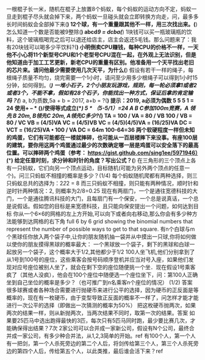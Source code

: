 一根棍子长一米，随机在棍子上放置8个蚂蚁，每个蚂蚁的运动方向不定，蚂蚁一旦走到棍子尽头就会掉下来，两个蚂蚁一旦碰头就会立即转换方向走，问，最多多长时间蚂蚁会全部掉下来(****)
12个球，有一个重量跟其他不一样，用三次找出来。(****)
怎么知道一个数是否能被9整除(**)
abcd*9 = dcba(***)
1块钱可以买一瓶玻璃瓶的饮料，这个玻璃瓶喝完之后可以退还给店主，店主会返还5毛钱。那么问题来了：我有20块钱可以喝多少平饮料?(****)
小明倒卖CPU赚钱，每种CPU的价格不一样，一天他不小心将11个新型号CPU和1个老型号CPU混在一起，在外观上无法识别，但是他知道由于加工工艺更新，新老CPU的重量有区别。他准备用一个天平找出老旧的芯片来。请问他最少需要使用几次天平，为什么(****)
假设有若干一样的绳子，每根绳子质量不均匀，烧完需要一个1小时，请问至少用多少根绳子可以得到1小时15分钟，如何得到。(***)
一堆小石子，2个小朋友玩游戏，规则，每一轮必须拿1或者2或者3个，不能不拿，假如有28个石子，你能找出一种方式，保证后拿的肯定输吗？(***)
a, b为质数,5a + b = 2017, a+b = ?(**)
提示：2019, a必须为偶数
5 5 5 1 = 24 使用+ – * ()/使得等式成立(****)
5 * （5-5/1）=24
A B C参加100m竞赛，A 领先 B 20m, B领先C 20m, A领先C多少?(***)
TA = 100 / VA = 80 / VB
100 / VB = 80 / VC
VB = (4/5)VA
VC = (4/5)VB
VC = (4/5)(4/5)VA = (16/25)VA
DC = VCT = (16/25)VA • 100 / VA
DC = 64m
100-64=36
两个软硬程度一样但未知的鸡蛋，它们有可能都在一楼就摔碎，也可能从一百层楼摔下来没事。有座100层的建筑，要你用这两个鸡蛋通过最少的次数确定哪一层是鸡蛋可以安全落下的最高位置。可以摔碎两个鸡蛋（参考： https://gist.github.com/sing1ee/5971946）(*****)
给定任意时刻，求分钟和时针的角度？写出公式？(**)
在三角形的三个顶点上各有一只蚂蚁，它们向另一个顶点运动，目标随机(可能为另外两个顶点的任意一个)。问三只蚂蚁不相撞的概率是多少？(1/4)
每个蚂蚁随机爬都有两种选择，则三只蚂蚁总共的选择为：2*2*2 = 8
而三只蚂蚁不相撞，则只能有两种情况，顺时针和逆时针两种情况：2,
则概率为2/8=0.25
现在有两扇门，一个是通往宽德科技的大门，一个是通往腾讯科技的大门，且每扇门有一个保安，一个总是说真话，一个总是说假话。假如您的目标是来宽德科技，且只能向保安提出一个问题，如何达到目标
你从一个6×6的网格的左上方开始,可以向下或者向右移动,那么你会有多少种方法能够到达网格的右下角
full 6 by 6 grid showing the binomial numbers that represent the number of possible ways to get to that square.
有n个白球与m个黑球任你放入两个袋子中,让你的朋友随机抽一袋并从中摸出一只球,你将如何做以使你的朋友摸得黑球的概率最大：
一个黑球放一个袋子，剩下的黑球和白球一起放另一个袋子，这个概率大于1/2,其他都少于1/2
100人坐飞机,他们分别拿到了从1号到100号的座位，这些乘客会按号码顺序登机并应当对号入座，如果他们发现对应号座位被别人坐了，就会在剩下空的座位随便挑一个坐．现在假设1号乘客疯了（其他人没疯），他会在100个座位中随便选一个座位坐下，问：第100人正确坐到自己坐位的概率是多少？（也可推广到n名乘客n个座位的情况）
(1/2) 答案
很多球赛或者各种场合需要进行抛硬币来进行公平的选择，因为硬币的正反面是等概率的，现在有一枚硬币，由于变型导致正反面的概率不一样了，问怎样才能才能进行一次公平的选择（即做出一次猜测的概率为50%）
把这枚硬币抛两次，如果两次的结果一样，则从新抛两次，当两次结果不同时，取第一次的结果。答案
如果要25匹马中选出跑得最快的3匹，每次只有5匹马同时跑，最少要比赛几次，才能确保得出结果？7次
2家公司可以合并成一家新公司，假设有N个公司，最终合并成一家公司，有多少种合并法，从1,2,3简单的开始。ref
有100个人，第一个人有一把剑，第一个人杀死旁边的第二个人后，将剑传给第三个人，第三个人杀死旁边的第四个人后，传给第五个人，以此类推，最后谁会活下来？ref
